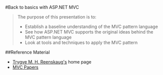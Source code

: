 #Back to basics with ASP.NET MVC
>The purpose of this presentation is to:
>* Establish a baseline understanding of the MVC pattern language
>* See how ASP.NET MVC supports the original ideas behind the MVC pattern language
>* Look at tools and techniques to apply the MVC pattern

##Reference Material
* [Trygve M. H. Reenskaug's](http://heim.ifi.uio.no/~trygver/) home page 
* [MVC Papers](http://heim.ifi.uio.no/~trygver/themes/mvc/mvc-index.html)
